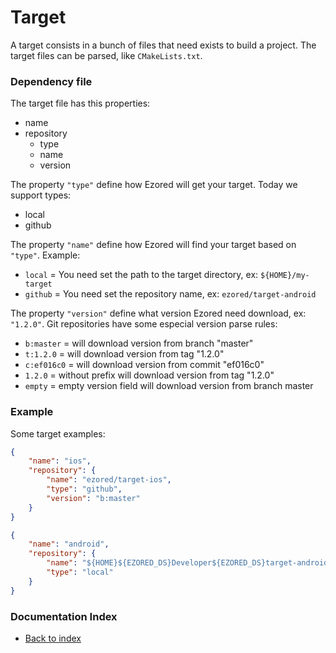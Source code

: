 # Target

A target consists in a bunch of files that need exists to build a project. The target files can be parsed, like `CMakeLists.txt`.   

### Dependency file

The target file has this properties:
- name
- repository  
  - type
  - name
  - version

The property `"type"` define how Ezored will get your target. Today we support types:
- local  
- github  

The property `"name"` define how Ezored will find your target based on `"type"`. Example:  
- `local` = You need set the path to the target directory, ex: `${HOME}/my-target`  
- `github` = You need set the repository name, ex: `ezored/target-android` 

The property `"version"` define what version Ezored need download, ex: `"1.2.0"`. Git repositories have some especial version parse rules:
- `b:master` = will download version from branch "master" 
- `t:1.2.0` = will download version from tag "1.2.0" 
- `c:ef016c0` = will download version from commit "ef016c0" 
- `1.2.0` = without prefix will download version from tag "1.2.0" 
- `empty` = empty version field will download version from branch master 

### Example

Some target examples:

```json
{
    "name": "ios",
    "repository": {
        "name": "ezored/target-ios",
        "type": "github",
        "version": "b:master"
    }
}
```

```json
{
    "name": "android",
    "repository": {
        "name": "${HOME}${EZORED_DS}Developer${EZORED_DS}target-android",
        "type": "local"
    }
}
``` 

### Documentation Index

- [Back to index](GET-STARTED.md)
